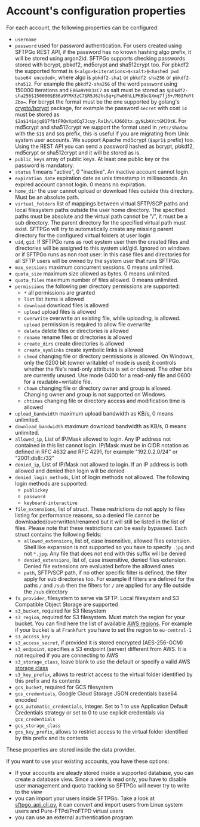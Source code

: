 # Account's configuration properties

For each account, the following properties can be configured:

- `username`
- `password` used for password authentication. For users created using SFTPGo REST API, if the password has no known hashing algo prefix, it will be stored using argon2id. SFTPGo supports checking passwords stored with bcrypt, pbkdf2, md5crypt and sha512crypt too. For pbkdf2 the supported format is `$<algo>$<iterations>$<salt>$<hashed pwd base64 encoded>`, where algo is `pbkdf2-sha1` or `pbkdf2-sha256` or `pbkdf2-sha512`. For example the `pbkdf2-sha256` of the word `password` using 150000 iterations and `E86a9YMX3zC7` as salt must be stored as `$pbkdf2-sha256$150000$E86a9YMX3zC7$R5J62hsSq+pYw00hLLPKBbcGXmq7fj5+/M0IFoYtZbo=`. For bcrypt the format must be the one supported by golang's [crypto/bcrypt](https://godoc.org/golang.org/x/crypto/bcrypt) package, for example the password `secret` with cost `14` must be stored as `$2a$14$ajq8Q7fbtFRQvXpdCq7Jcuy.Rx1h/L4J60Otx.gyNLbAYctGMJ9tK`. For md5crypt and sha512crypt we support the format used in `/etc/shadow` with the `$1$` and `$6$` prefix, this is useful if you are migrating from Unix system user accounts. We support Apache md5crypt (`$apr1$` prefix) too. Using the REST API you can send a password hashed as bcrypt, pbkdf2, md5crypt or sha512crypt and it will be stored as is.
- `public_keys` array of public keys. At least one public key or the password is mandatory.
- `status` 1 means "active", 0 "inactive". An inactive account cannot login.
- `expiration_date` expiration date as unix timestamp in milliseconds. An expired account cannot login. 0 means no expiration.
- `home_dir` the user cannot upload or download files outside this directory. Must be an absolute path.
- `virtual_folders` list of mappings between virtual SFTP/SCP paths and local filesystem paths outside the user home directory. The specified paths must be absolute and the virtual path cannot be "/", it must be a sub directory. The parent directory for the specified virtual path must exist. SFTPGo will try to automatically create any missing parent directory for the configured virtual folders at user login
- `uid`, `gid`. If SFTPGo runs as root system user then the created files and directories will be assigned to this system uid/gid. Ignored on windows or if SFTPGo runs as non root user: in this case files and directories for all SFTP users will be owned by the system user that runs SFTPGo.
- `max_sessions` maximum concurrent sessions. 0 means unlimited.
- `quota_size` maximum size allowed as bytes. 0 means unlimited.
- `quota_files` maximum number of files allowed. 0 means unlimited.
- `permissions` the following per directory permissions are supported:
    - `*` all permissions are granted
    - `list` list items is allowed
    - `download` download files is allowed
    - `upload` upload files is allowed
    - `overwrite` overwrite an existing file, while uploading, is allowed. `upload` permission is required to allow file overwrite
    - `delete` delete files or directories is allowed
    - `rename` rename files or directories is allowed
    - `create_dirs` create directories is allowed
    - `create_symlinks` create symbolic links is allowed
    - `chmod` changing file or directory permissions is allowed. On Windows, only the 0200 bit (owner writable) of mode is used; it controls whether the file's read-only attribute is set or cleared. The other bits are currently unused. Use mode 0400 for a read-only file and 0600 for a readable+writable file.
    - `chown` changing file or directory owner and group is allowed. Changing owner and group is not supported on Windows.
    - `chtimes` changing file or directory access and modification time is allowed
- `upload_bandwidth` maximum upload bandwidth as KB/s, 0 means unlimited.
- `download_bandwidth` maximum download bandwidth as KB/s, 0 means unlimited.
- `allowed_ip`, List of IP/Mask allowed to login. Any IP address not contained in this list cannot login. IP/Mask must be in CIDR notation as defined in RFC 4632 and RFC 4291, for example "192.0.2.0/24" or "2001:db8::/32"
- `denied_ip`, List of IP/Mask not allowed to login. If an IP address is both allowed and denied then login will be denied
- `denied_login_methods`, List of login methods not allowed. The following login methods are supported:
  - `publickey`
  - `password`
  - `keyboard-interactive`
- `file_extensions`, list of struct. These restrictions do not apply to files listing for performance reasons, so a denied file cannot be downloaded/overwritten/renamed but it will still be listed in the list of files. Please note that these restrictions can be easily bypassed. Each struct contains the following fields:
  - `allowed_extensions`, list of, case insensitive, allowed files extension. Shell like expansion is not supported so you have to specify `.jpg` and not `*.jpg`. Any file that does not end with this suffix will be denied
  - `denied_extensions`, list of, case insensitive, denied files extension. Denied file extensions are evaluated before the allowed ones
  - `path`, SFTP/SCP path, if no other specific filter is defined, the filter apply for sub directories too. For example if filters are defined for the paths `/` and `/sub` then the filters for `/` are applied for any file outside the `/sub` directory
- `fs_provider`, filesystem to serve via SFTP. Local filesystem and S3 Compatible Object Storage are supported
- `s3_bucket`, required for S3 filesystem
- `s3_region`, required for S3 filesystem. Must match the region for your bucket. You can find here the list of available [AWS regions](https://docs.aws.amazon.com/AWSEC2/latest/UserGuide/using-regions-availability-zones.html#concepts-available-regions). For example if your bucket is at `Frankfurt` you have to set the region to `eu-central-1`
- `s3_access_key`
- `s3_access_secret`, if provided it is stored encrypted (AES-256-GCM)
- `s3_endpoint`, specifies a S3 endpoint (server) different from AWS. It is not required if you are connecting to AWS
- `s3_storage_class`, leave blank to use the default or specify a valid AWS [storage class](https://docs.aws.amazon.com/AmazonS3/latest/dev/storage-class-intro.html)
- `s3_key_prefix`, allows to restrict access to the virtual folder identified by this prefix and its contents
- `gcs_bucket`, required for GCS filesystem
- `gcs_credentials`, Google Cloud Storage JSON credentials base64 encoded
- `gcs_automatic_credentials`, integer. Set to 1 to use Application Default Credentials strategy or set to 0 to use explicit credentials via `gcs_credentials`
- `gcs_storage_class`
- `gcs_key_prefix`, allows to restrict access to the virtual folder identified by this prefix and its contents

These properties are stored inside the data provider.

If you want to use your existing accounts, you have these options:

- If your accounts are aleady stored inside a supported database, you can create a database view. Since a view is read only, you have to disable user management and quota tracking so SFTPGo will never try to write to the view
- you can import your users inside SFTPGo. Take a look at [sftpgo_api_cli.py](../scripts#convert-users-from-other-stores "SFTPGo API CLI script"), it can convert and import users from Linux system users and Pure-FTPd/ProFTPD virtual users
- you can use an external authentication program
